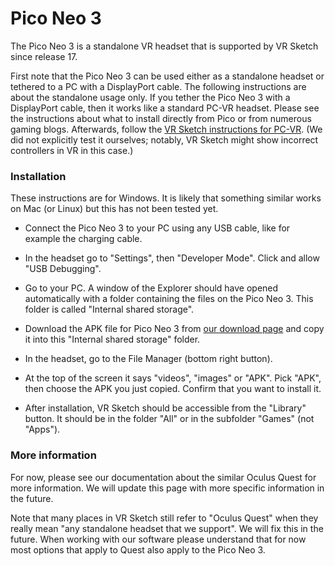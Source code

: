 
# Pico Neo 3

The Pico Neo 3 is a standalone VR headset that is supported by VR Sketch since release 17.

First note that the Pico Neo 3 can be used either as a standalone headset
or tethered to a PC with a DisplayPort cable.  The following instructions
are about the standalone usage only.  If you tether the Pico Neo 3 with a
DisplayPort cable, then it works like a standard PC-VR headset.  Please
see the instructions about what to install directly from Pico or from
numerous gaming blogs.  Afterwards, follow the
<a href="/docs-getting-started.html">VR Sketch instructions for PC-VR</a>.
(We did not explicitly test it ourselves; notably, VR Sketch might show
incorrect controllers in VR in this case.)


### Installation

These instructions are for Windows.  It is likely that something similar
works on Mac (or Linux) but this has not been tested yet.

* Connect the Pico Neo 3 to your PC using any USB cable, like for
  example the charging cable.

* In the headset go to "Settings", then "Developer Mode".  Click and
  allow "USB Debugging".

* Go to your PC.  A window of the Explorer should have opened
  automatically with a folder containing the files on the Pico Neo 3.
  This folder is called "Internal shared storage".

* Download the APK file for Pico Neo 3 from <a href="/downloads.html">our download page</a>
  and copy it into this "Internal shared storage" folder.

* In the headset, go to the File Manager (bottom right button).
  
* At the top of the screen it says "videos", "images" or "APK".  Pick
  "APK", then choose the APK you just copied.  Confirm that you want to
  install it.

* After installation, VR Sketch should be accessible from the "Library"
  button.  It should be in the folder "All" or in the subfolder "Games"
  (not "Apps").


### More information

For now, please see our documentation about the similar Oculus Quest for
more information.  We will update this page with more specific
information in the future.

Note that many places in VR Sketch still refer to "Oculus Quest" when
they really mean "any standalone headset that we support".  We will fix
this in the future.  When working with our software please understand
that for now most options that apply to Quest also apply to the Pico Neo
3.

